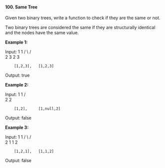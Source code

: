 #### 100. Same Tree

Given two binary trees, write a function to check if they are the same or not.

Two binary trees are considered the same if they are structurally identical and the nodes have the same value.

**Example 1:**

Input:     1         1
          / \       / \
         2   3     2   3

        [1,2,3],   [1,2,3]

Output: true

**Example 2:**

Input:     1         1
          /           \
         2             2

        [1,2],     [1,null,2]

Output: false

**Example 3:**

Input:     1         1
          / \       / \
         2   1     1   2

        [1,2,1],   [1,1,2]

Output: false